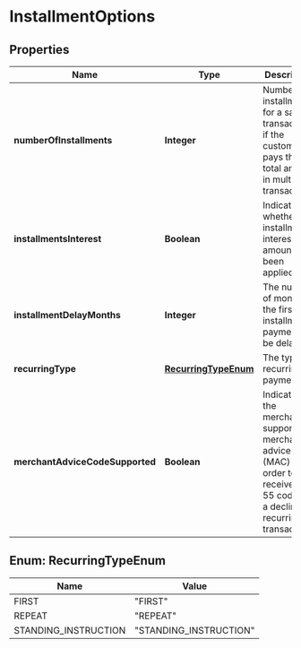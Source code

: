 
# InstallmentOptions

## Properties
Name | Type | Description | Notes
------------ | ------------- | ------------- | -------------
**numberOfInstallments** | **Integer** | Number of installments for a sale transaction if the customer pays the total amount in multiple transactions. |  [optional]
**installmentsInterest** | **Boolean** | Indicates whether the installment interest amount has been applied. |  [optional]
**installmentDelayMonths** | **Integer** | The number of months the first installment payment will be delayed. |  [optional]
**recurringType** | [**RecurringTypeEnum**](#RecurringTypeEnum) | The type of recurring payment. |  [optional]
**merchantAdviceCodeSupported** | **Boolean** | Indicates if the merchant supports merchant advice code (MAC) in order to receive table 55 code for a declined recurring transaction. |  [optional]


<a name="RecurringTypeEnum"></a>
## Enum: RecurringTypeEnum
Name | Value
---- | -----
FIRST | &quot;FIRST&quot;
REPEAT | &quot;REPEAT&quot;
STANDING_INSTRUCTION | &quot;STANDING_INSTRUCTION&quot;



